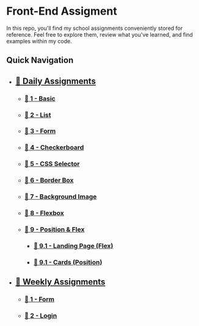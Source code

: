 # Front-End Assigment

In this repo, you'll find my school assignments conveniently stored for reference. Feel free to explore them, review what you've learned, and find examples within my code.

## Quick Navigation

-   ## [📂 Daily Assignments](daily/)
    -   ### [📁 1 - Basic](daily/1-basic/)
    -   ### [📁 2 - List](daily/2-list/)
    -   ### [📁 3 - Form](daily/3-form/)
    -   ### [📁 4 - Checkerboard](daily/4-checkerboard/)
    -   ### [📁 5 - CSS Selector](daily/5-cssSelector/)
    -   ### [📁 6 - Border Box](daily/6-borderBox/)
    -   ### [📁 7 - Background Image](daily/7-bgImage/)
    -   ### [📁 8 - Flexbox](daily/8-flexbox/)
    -   ### [📂 9 - Position & Flex](daily/9-positionFlex/)
        -   ### [📁 9.1 - Landing Page (Flex)](daily/9-positionFlex/landingPageFlex/)
        -   ### [📁 9.1 - Cards (Position)](daily/9-positionFlex/cardPosition/)
-   ## [📂 Weekly Assignments](weekly/)
    -   ### [📁 1 - Form](weekly/1-form/)
    -   ### [📁 2 - Login](weekly/2-login/)
